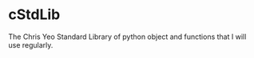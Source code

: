 # cStdLib
The Chris Yeo Standard Library of python object and functions that I will use regularly. 
